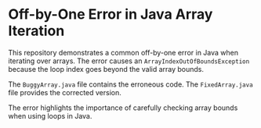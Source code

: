 # Off-by-One Error in Java Array Iteration

This repository demonstrates a common off-by-one error in Java when iterating over arrays.  The error causes an `ArrayIndexOutOfBoundsException` because the loop index goes beyond the valid array bounds.

The `BuggyArray.java` file contains the erroneous code. The `FixedArray.java` file provides the corrected version.

The error highlights the importance of carefully checking array bounds when using loops in Java.